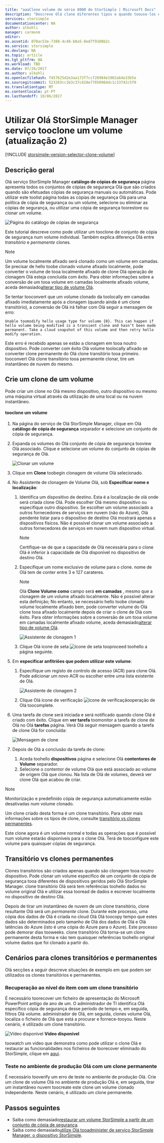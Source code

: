 ```yaml
---
title: "aaaClone volume de série 8000 do StorSimple | Microsoft Docs"
description: "Descreve Olá clone diferentes tipos e quando toouse-los e explica como pode utilizar um tooclone de conjunto de cópia de segurança num volume individual."
services: storsimple
documentationcenter: NA
author: alkohli
manager: carmonm
editor: 
ms.assetid: 070ac53e-7388-4c48-b8a5-8ed7f9108b2c
ms.service: storsimple
ms.devlang: NA
ms.topic: article
ms.tgt_pltfrm: NA
ms.workload: TBD
ms.date: 07/26/2017
ms.author: alkohli
ms.openlocfilehash: f457625d2e3aa173f7ccf26984e1902a64e33b5e
ms.sourcegitcommit: 523283cc1b3c37c428e77850964dc1c33742c5f0
ms.translationtype: MT
ms.contentlocale: pt-PT
ms.lasthandoff: 10/06/2017
---
```

# <a name="use-hello-storsimple-manager-service-tooclone-a-volume-update-2"></a>Utilizar Olá StorSimple Manager serviço tooclone um volume (atualização 2)
[!INCLUDE [storsimple-version-selector-clone-volume](../../includes/storsimple-version-selector-clone-volume.md)]

## <a name="overview"></a>Descrição geral
Olá serviço StorSimple Manager **catálogo de cópias de segurança** página apresenta todos os conjuntos de cópias de segurança Olá que são criados quando são efetuadas cópias de segurança manuais ou automáticas. Pode utilizar este toolist página todas as cópias de segurança Olá para uma política de cópia de segurança ou um volume, selecione ou eliminar as cópias de segurança, ou utilizar uma cópia de segurança toorestore ou clonar um volume.

![Página do catálogo de cópias de segurança](./media/storsimple-clone-volume-u2/backupCatalog.png)  

Este tutorial descreve como pode utilizar um tooclone de conjunto de cópia de segurança num volume individual. Também explica diferença Olá entre *transitório* e *permanente* clones.

> [!NOTE]
> Um volume localmente afixado será clonado como um volume em camadas. Se precisar de hello toobe clonado volume afixado localmente, pode converter o volume de tooa localmente afixado de clone Olá operação de clonagem Olá esteja concluída com êxito. Para obter informações sobre a conversão de um tooa volume em camadas localmente afixado volume, aceda demasiado[alterar tipo de volume Olá](storsimple-manage-volumes-u2.md#change-the-volume-type).
> 
> Se tentar tooconvert que um volume clonado da toolocally em camadas afixado imediatamente após a clonagem (quando ainda é um clone transitório), a conversão de Olá irá falhar com Olá seguir a mensagem de erro:
> 
> `Unable toomodify hello usage type for volume {0}. This can happen if hello volume being modified is a transient clone and hasn’t been made permanent. Take a cloud snapshot of this volume and then retry hello modify operation.` 
> 
> Este erro é recebido apenas se estão a clonagem em tooa noutro dispositivo. Pode converter com êxito Olá volume toolocally afixado se converter clone permanente do Olá clone transitório tooa primeiro. tooconvert Olá clone transitório tooa permanente clonar, tire um instantâneo de nuvem do mesmo.
> 
> 

## <a name="create-a-clone-of-a-volume"></a>Crie um clone de um volume
Pode criar um clone no Olá mesmo dispositivo, outro dispositivo ou mesmo uma máquina virtual através da utilização de uma local ou na nuvem instantâneo.

#### <a name="tooclone-a-volume"></a>tooclone um volume
1. Na página do serviço de Olá StorSimple Manager, clique em Olá **catálogo de cópia de segurança** separador e selecione um conjunto de cópia de segurança.
2. Expanda os volumes do Olá conjunto de cópia de segurança tooview Olá associado. Clique e selecione um volume do conjunto de cópias de segurança de Olá.
   
     ![Clonar um volume](./media/storsimple-clone-volume-u2/CloneVol.png) 
3. Clique em **Clone** toobegin clonagem de volume Olá selecionado.
4. No Assistente de clonagem de Volume Olá, sob **Especificar nome e localização**:
   
   1. Identifica um dispositivo de destino. Esta é a localização de olá onde será criada clone Olá. Pode escolher Olá mesmo dispositivo ou especifique outro dispositivo. Se escolher um volume associado a outros fornecedores de serviços em nuvem (não do Azure), Olá pendente listar para o dispositivo de destino Olá mostrará apenas a dispositivos físicos. Não é possível clonar um volume associado a outros fornecedores de serviços em nuvem num dispositivo virtual.
      
      > [!NOTE]
      > Certifique-se de que a capacidade de Olá necessária para o clone Olá é inferior à capacidade de Olá disponível no dispositivo de destino Olá.
      > 
      > 
   2. Especifique um nome exclusivo de volume para o clone. nome de Olá tem de conter entre 3 e 127 carateres. 
      
      > [!NOTE]
      > Olá **Clone Volume como** campo será **em camadas** , mesmo que a clonagem de um volume afixado localmente. Não é possível alterar esta definição; No entanto, se necessário hello toobe clonado volume localmente afixado bem, pode converter volume do Olá clone tooa afixado localmente depois de criar o clone de Olá com êxito. Para obter informações sobre a conversão de um tooa volume em camadas localmente afixado volume, aceda demasiado[alterar tipo de volume Olá](storsimple-manage-volumes-u2.md#change-the-volume-type).
      > 
      > 
      
        ![Assistente de clonagem 1](./media/storsimple-clone-volume-u2/clone1.png) 
   3. Clique Olá ícone de seta ![ícone de seta](./media/storsimple-clone-volume-u2/HCS_ArrowIcon.png) tooproceed toohello a página seguinte.
5. Em **especificar anfitriões que podem utilizar este volume**:
   
   1. Especifique um registo de controlo de acesso (ACR) para clone Olá. Pode adicionar um novo ACR ou escolher entre uma lista existente de Olá.
      
        ![Assistente de clonagem 2](./media/storsimple-clone-volume-u2/clone2.png) 
   2. Clique Olá ícone de verificação ![ícone de verificação](./media/storsimple-clone-volume-u2/HCS_CheckIcon.png)operação de Olá toocomplete.
6. Uma tarefa de clone será iniciada e será notificado quando clone Olá é criado com êxito. Clique em **ver tarefa** toomonitor a tarefa de clone de Olá no Olá **tarefas** página. Verá Olá seguir mensagem quando a tarefa de clone Olá for concluída:
   
    ![Mensagem de clone](./media/storsimple-clone-volume-u2/CloneMsg.png) 
7. Depois de Olá a conclusão da tarefa de clone:
   
   1. Aceda toohello **dispositivos** página e selecione Olá **contentores de Volume** separador. 
   2. Selecione o contentor de volume Olá que está associado ao volume de origem Olá que clonou. Na lista de Olá de volumes, deverá ver clone Olá que acabou de criar.

> [!NOTE]
> Monitorização e predefinido cópia de segurança automaticamente estão desativadas num volume clonado.
> 
> 

Um clone criado desta forma é um clone transitório. Para obter mais informações sobre os tipos de clone, consulte [transitório vs clones permanentes](#transient-vs-permanent-clones).

Este clone agora é um volume normal e todas as operações que é possível num volume estarão disponíveis para o clone Olá. Terá de tooconfigure este volume para quaisquer cópias de segurança.

## <a name="transient-vs-permanent-clones"></a>Transitório vs clones permanentes
Clones transitórios são criados apenas quando são clonagem tooa noutro dispositivo. Pode clonar um volume específico de um conjunto de cópia de segurança tooa diferentes de dispositivos geridos pelo Olá StorSimple Manager. clone transitório Olá será tem referências toohello dados no volume original Olá e utilizar essa tooread de dados e escrever localmente no dispositivo de destino Olá. 

Depois de tirar um instantâneo de nuvem de um clone transitório, clone resultante Olá será um *permanente* clone. Durante este processo, uma cópia dos dados de Olá é criada no cloud Olá Olá toocopy tempo que estes dados são determinados pelo tamanho de Olá dos dados de Olá e Olá latências do Azure (isto é uma cópia do Azure para o Azure). Este processo pode demorar dias tooweeks. clone transitório Olá torna-se um clone permanente desta forma e não tem quaisquer referências toohello original volume dados que foi clonado a partir do. 

## <a name="scenarios-for-transient-and-permanent-clones"></a>Cenários para clones transitórios e permanentes
Olá secções a seguir descreve situações de exemplo em que podem ser utilizados os clones transitórios e permanentes.

### <a name="item-level-recovery-with-a-transient-clone"></a>Recuperação ao nível do item com um clone transitório
É necessário toorecover um ficheiro de apresentação do Microsoft PowerPoint antigo de ano de um. O administrador de TI identifica Olá específico cópia de segurança desse período de tempo e, em seguida, filtros Olá volume. administrador de Olá, em seguida, clones volume Olá, localiza o ficheiro de Olá que está a procurar e fornece-tooyou. Neste cenário, é utilizado um clone transitório. 

![Vídeo disponível](./media/storsimple-clone-volume-u2/Video_icon.png) **Vídeo disponível**

toowatch um vídeo que demonstra como pode utilizar o clone Olá e restaurar as funcionalidades nos ficheiros de toorecover eliminado do StorSimple, clique em [aqui](https://azure.microsoft.com/documentation/videos/storsimple-recover-deleted-files-with-storsimple/).

### <a name="testing-in-hello-production-environment-with-a-permanent-clone"></a>Teste no ambiente de produção Olá com um clone permanente
É necessário tooverify um erro de teste no ambiente de produção Olá. Crie um clone de volume Olá no ambiente de produção Olá e, em seguida, tirar um instantâneo nuvem toocreate este clone um volume clonado independente. Neste cenário, é utilizado um clone permanente.  

## <a name="next-steps"></a>Passos seguintes
* Saiba como demasiado[restaurar um volume StorSimple a partir de um conjunto de cópia de segurança](storsimple-restore-from-backup-set-u2.md).
* Saiba como demasiado[utilize Olá tooadminister de serviço StorSimple Manager, o dispositivo StorSimple](storsimple-manager-service-administration.md).

